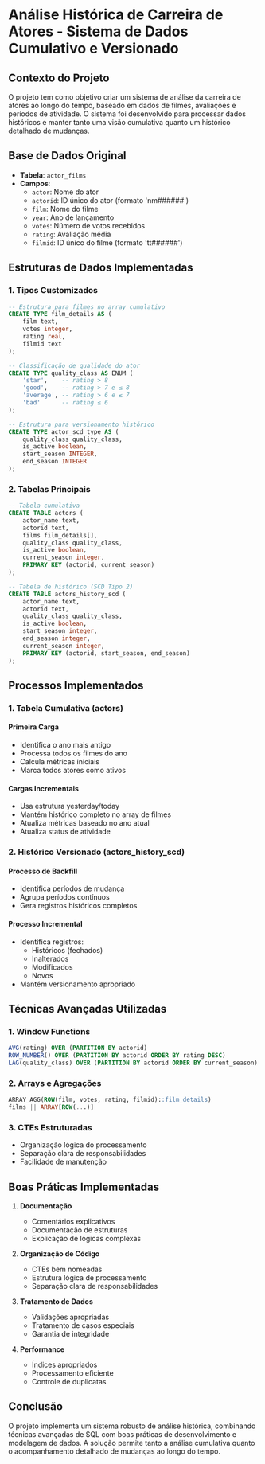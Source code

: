 
# Análise Histórica de Carreira de Atores - Sistema de Dados Cumulativo e Versionado

## Contexto do Projeto
O projeto tem como objetivo criar um sistema de análise da carreira de atores ao longo do tempo, baseado em dados de filmes, avaliações e períodos de atividade. O sistema foi desenvolvido para processar dados históricos e manter tanto uma visão cumulativa quanto um histórico detalhado de mudanças.

## Base de Dados Original
- **Tabela**: `actor_films`
- **Campos**:
  - `actor`: Nome do ator
  - `actorid`: ID único do ator (formato 'nm######')
  - `film`: Nome do filme
  - `year`: Ano de lançamento
  - `votes`: Número de votos recebidos
  - `rating`: Avaliação média
  - `filmid`: ID único do filme (formato 'tt######')

## Estruturas de Dados Implementadas

### 1. Tipos Customizados
```sql
-- Estrutura para filmes no array cumulativo
CREATE TYPE film_details AS (
    film text,
    votes integer,
    rating real,
    filmid text
);

-- Classificação de qualidade do ator
CREATE TYPE quality_class AS ENUM (
    'star',    -- rating > 8
    'good',    -- rating > 7 e ≤ 8
    'average', -- rating > 6 e ≤ 7
    'bad'      -- rating ≤ 6
);

-- Estrutura para versionamento histórico
CREATE TYPE actor_scd_type AS (
    quality_class quality_class,
    is_active boolean,
    start_season INTEGER,
    end_season INTEGER
);
```

### 2. Tabelas Principais
```sql
-- Tabela cumulativa
CREATE TABLE actors (
    actor_name text,
    actorid text,
    films film_details[],
    quality_class quality_class,
    is_active boolean,
    current_season integer,
    PRIMARY KEY (actorid, current_season)
);

-- Tabela de histórico (SCD Tipo 2)
CREATE TABLE actors_history_scd (
    actor_name text,
    actorid text,
    quality_class quality_class,
    is_active boolean,
    start_season integer,
    end_season integer,
    current_season integer,
    PRIMARY KEY (actorid, start_season, end_season)
);
```

## Processos Implementados

### 1. Tabela Cumulativa (actors)

#### Primeira Carga
- Identifica o ano mais antigo
- Processa todos os filmes do ano
- Calcula métricas iniciais
- Marca todos atores como ativos

#### Cargas Incrementais
- Usa estrutura yesterday/today
- Mantém histórico completo no array de filmes
- Atualiza métricas baseado no ano atual
- Atualiza status de atividade

### 2. Histórico Versionado (actors_history_scd)

#### Processo de Backfill
- Identifica períodos de mudança
- Agrupa períodos contínuos
- Gera registros históricos completos

#### Processo Incremental
- Identifica registros:
  - Históricos (fechados)
  - Inalterados
  - Modificados
  - Novos
- Mantém versionamento apropriado

## Técnicas Avançadas Utilizadas

### 1. Window Functions
```sql
AVG(rating) OVER (PARTITION BY actorid)
ROW_NUMBER() OVER (PARTITION BY actorid ORDER BY rating DESC)
LAG(quality_class) OVER (PARTITION BY actorid ORDER BY current_season)
```

### 2. Arrays e Agregações
```sql
ARRAY_AGG(ROW(film, votes, rating, filmid)::film_details)
films || ARRAY[ROW(...)]
```

### 3. CTEs Estruturadas
- Organização lógica do processamento
- Separação clara de responsabilidades
- Facilidade de manutenção

## Boas Práticas Implementadas

1. **Documentação**
   - Comentários explicativos
   - Documentação de estruturas
   - Explicação de lógicas complexas

2. **Organização de Código**
   - CTEs bem nomeadas
   - Estrutura lógica de processamento
   - Separação clara de responsabilidades

3. **Tratamento de Dados**
   - Validações apropriadas
   - Tratamento de casos especiais
   - Garantia de integridade

4. **Performance**
   - Índices apropriados
   - Processamento eficiente
   - Controle de duplicatas

## Conclusão
O projeto implementa um sistema robusto de análise histórica, combinando técnicas avançadas de SQL com boas práticas de desenvolvimento e modelagem de dados. A solução permite tanto a análise cumulativa quanto o acompanhamento detalhado de mudanças ao longo do tempo.